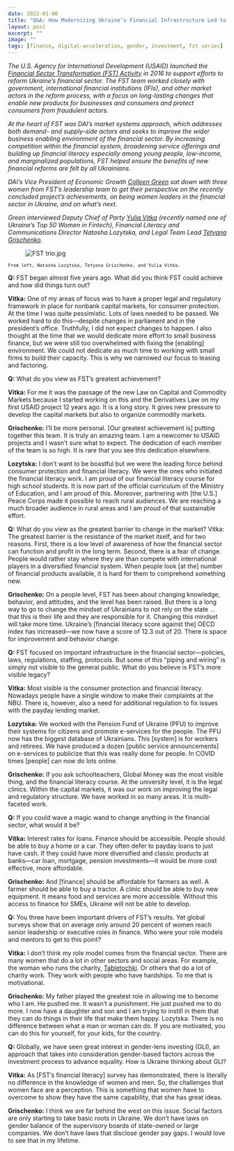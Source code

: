 ```yaml
---
date: 2022-01-06
title: "Q&A: How Modernizing Ukraine’s Financial Infrastructure Led to More Inclusivity and Investment"
layout: post
excerpt: ""
image: ""
tags: [finance, digital-acceleration, gender, investment, fst series]
---
```

<p><em>The U.S. Agency for International Development (USAID) launched the <a href="https://www.dai.com/our-work/projects/ukraine-transforming-financial-sector-fst">Financial Sector Transformation (FST) Activity</a> in 2016 to support efforts to reform Ukraine’s financial sector. The FST team worked closely with government, international financial institutions (IFIs), and other market actors in the reform process, with a focus on long-lasting changes that enable new products for businesses and consumers and protect consumers from fraudulent actors.</em></p><p><em>At the heart of FST was DAI’s market systems approach, which addresses both demand- and supply-side actors and seeks to improve the wider business enabling environment of the financial sector. By increasing competition within the financial system, broadening service offerings and building up financial literacy especially among young people, low-income, and marginalized populations, FST helped ensure the benefits of new financial reforms are felt by all Ukrainians.</em></p><p><em>DAI’s Vice President of Economic Growth <a href="https://www.dai.com/who-we-are/our-team/colleen-green">Colleen Green</a> sat down with three women from FST’s leadership team to get their perspective on the recently concluded project’s achievements, on being women leaders in the financial sector in Ukraine, and on what’s next.</em></p><p><em>Green interviewed Deputy Chief of Party <a href="https://www.youtube.com/watch?v=QTDYIj0fwK0">Yulia Vitka</a> (recently named one of Ukraine’s Top 50 Women in Fintech), Financial Literacy and Communications Director Natasha Lozytska, and Legal Team Lead <a href="https://www.linkedin.com/in/tetyanagrischenko/">Tetyana Grischenko</a>.</em></p><figure class="kg-card kg-image-card"><img src="https://pubs.ghost.io/uploads/FST%20trio.jpg" class="kg-image" alt="FST trio.jpg" loading="lazy"></figure><p><code><code>From left, Natasha Lozytska, Tetyana Grischenko, and Yulia Vitka.</code></code></p><p><strong>Q:</strong> FST began almost five years ago. What did you think FST could achieve and how did things turn out?</p><p><strong>Vitka:</strong> One of my areas of focus was to have a proper legal and regulatory framework in place for nonbank capital markets, for consumer protection. At the time I was quite pessimistic. Lots of laws needed to be passed. We worked hard to do this—despite changes in parliament and in the president’s office. Truthfully, I did not expect changes to happen. I also thought at the time that we would dedicate more effort to small business finance, but we were still too overwhelmed with fixing the [enabling] environment. We could not dedicate as much time to working with small firms to build their capacity. This is why we narrowed our focus to leasing and factoring.</p><p><strong>Q:</strong> What do you view as FST’s greatest achievement?</p><p><strong>Vitka:</strong> For me it was the passage of the new Law on Capital and Commodity Markets because I started working on this and the Derivatives Law on my first USAID project 12 years ago. It is a long story. It gives new pressure to develop the capital markets but also to organize commodity markets.</p><p><strong>Grischenko:</strong> I’ll be more personal. [Our greatest achievement is] putting together this team. It is truly an amazing team. I am a newcomer to USAID projects and I wasn’t sure what to expect. The dedication of each member of the team is so high. It is rare that you see this dedication elsewhere.</p><p><strong>Lozytska:</strong> I don’t want to be boastful but we were the leading force behind consumer protection and financial literacy. We were the ones who initiated the financial literacy work. I am proud of our financial literacy course for high school students. It is now part of the official curriculum of the Ministry of Education, and I am proud of this. Moreover, partnering with [the U.S.] Peace Corps made it possible to reach rural audiences. We are reaching a much broader audience in rural areas and I am proud of that sustainable effort.</p><p><strong>Q:</strong> What do you view as the greatest barrier to change in the market? Vitka: The greatest barrier is the resistance of the market itself, and for two reasons. First, there is a low level of awareness of how the financial sector can function and profit in the long term. Second, there is a fear of change. People would rather stay where they are than compete with international players in a diversified financial system. When people look [at the] number of financial products available, it is hard for them to comprehend something new.</p><p><strong>Grischenko:</strong> On a people level, FST has been about changing knowledge, behavior, and attitudes, and the level has been raised. But there is a long way to go to change the mindset of Ukrainians to not rely on the state … that this is their life and they are responsible for it. Changing this mindset will take more time. Ukraine’s [financial literacy score against the] OECD index has increased—we now have a score of 12.3 out of 20. There is space for improvement and behavior change.</p><p><strong>Q:</strong> FST focused on important infrastructure in the financial sector—policies, laws, regulations, staffing, protocols. But some of this “piping and wiring” is simply not visible to the general public. What do you believe is FST’s more visible legacy?</p><p><strong>Vitka:</strong> Most visible is the consumer protection and financial literacy. Nowadays people have a single window to make their complaints at the NBU. There is, however, also a need for additional regulation to fix issues with the payday lending market.</p><p><strong>Lozytska:</strong> We worked with the Pension Fund of Ukraine (PFU) to improve their systems for citizens and promote e-services for the people. The PFU now has the biggest database of Ukrainians. This [system] is for workers and retirees. We have produced a dozen [public service announcements] on e-services to publicize that this was really done for people. In COVID times [people] can now do lots online.</p><p><strong>Grischenko:</strong> If you ask schoolteachers, Global Money was the most visible thing, and the financial literacy course. At the university level, it is the legal clinics. Within the capital markets, it was our work on improving the legal and regulatory structure. We have worked in so many areas. It is multi-faceted work.</p><p><strong>Q:</strong> If you could wave a magic wand to change anything in the financial sector, what would it be?</p><p><strong>Vitka:</strong> Interest rates for loans. Finance should be accessible. People should be able to buy a home or a car. They often defer to payday loans to just have cash. If they could have more diversified and classic products at banks—car loan, mortgage, pension investments—it would be more cost effective, more affordable.</p><p><strong>Grischenko:</strong> And [finance] should be affordable for farmers as well. A farmer should be able to buy a tractor. A clinic should be able to buy new equipment. It means food and services are more accessible. Without this access to finance for SMEs, Ukraine will not be able to develop.</p><p><strong>Q:</strong> You three have been important drivers of FST’s results. Yet global surveys show that on average only around 20 percent of women reach senior leadership or executive roles in finance. Who were your role models and mentors to get to this point?</p><p><strong>Vitka:</strong> I don’t think my role model comes from the financial sector. There are many women that do a lot in other sectors and social areas. For example, the woman who runs the charity, <a href="https://tabletochki.org/en/main-2/">Tabletochki</a>. Or others that do a lot of charity work. They work with people who have hardships. To me that is motivational.</p><p><strong>Grischenko:</strong> My father played the greatest role in allowing me to become who I am. He pushed me. It wasn’t a punishment. He just pushed me to do more. I now have a daughter and son and I am trying to instill in them that they can do things in their life that make them happy. Lozytska: There is no difference between what a man or woman can do. If you are motivated, you can do this for yourself, for your kids, for the country.</p><p><strong>Q:</strong> Globally, we have seen great interest in gender-lens investing (GLI), an approach that takes into consideration gender-based factors across the investment process to advance equality. How is Ukraine thinking about GLI?</p><p><strong>Vitka:</strong> As [FST’s financial literacy] survey has demonstrated, there is literally no difference in the knowledge of women and men. So, the challenges that women face are a perception. This is something that women have to overcome to show they have the same capability, that she has great ideas.</p><p><strong>Grischenko:</strong> I think we are far behind the west on this issue. Social factors are only starting to take basic roots in Ukraine. We don’t have laws on gender balance of the supervisory boards of state-owned or large companies. We don’t have laws that disclose gender pay gaps. I would love to see that in my lifetime.</p>
  